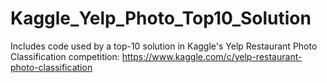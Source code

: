 # Kaggle_Yelp_Photo_Top10_Solution
Includes code used by a top-10 solution in Kaggle's Yelp Restaurant Photo Classification competition: https://www.kaggle.com/c/yelp-restaurant-photo-classification
